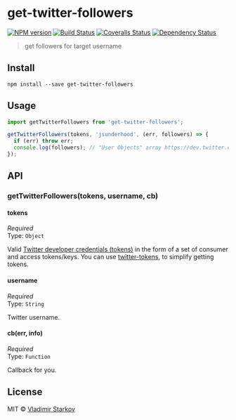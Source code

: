 # get-twitter-followers

[![NPM version][npm-image]][npm-url]
[![Build Status][travis-image]][travis-url]
[![Coveralls Status][coveralls-image]][coveralls-url]
[![Dependency Status][depstat-image]][depstat-url]

> get followers for target username

## Install

    npm install --save get-twitter-followers

## Usage

```js
import getTwitterFollowers from 'get-twitter-followers';

getTwitterFollowers(tokens, 'jsunderhood', (err, followers) => {
  if (err) throw err;
  console.log(followers); // "User Objects" array https://dev.twitter.com/overview/api/users
});
```

## API

### getTwitterFollowers(tokens, username, cb)

#### tokens

*Required*  
Type: `Object`

Valid [Twitter developer credentials (tokens)][how-to-get]
in the form of a set of consumer and access tokens/keys.
You can use [twitter-tokens][tokens], to simplify getting tokens.

[how-to-get]: https://iamstarkov.com/get-twitter-tokens/
[tokens]: https://www.npmjs.com/package/twitter-tokens

#### username

*Required*  
Type: `String`

Twitter username.

#### cb(err, info)

*Required*  
Type: `Function`

Callback for you.

## License

MIT © [Vladimir Starkov](https://iamstarkov.com)

[npm-url]: https://npmjs.org/package/get-twitter-followers
[npm-image]: https://img.shields.io/npm/v/get-twitter-followers.svg?style=flat-square

[travis-url]: https://travis-ci.org/iamstarkov/get-twitter-followers
[travis-image]: https://img.shields.io/travis/iamstarkov/get-twitter-followers.svg?style=flat-square

[coveralls-url]: https://coveralls.io/r/iamstarkov/get-twitter-followers
[coveralls-image]: https://img.shields.io/coveralls/iamstarkov/get-twitter-followers.svg?style=flat-square

[depstat-url]: https://david-dm.org/iamstarkov/get-twitter-followers
[depstat-image]: https://david-dm.org/iamstarkov/get-twitter-followers.svg?style=flat-square
